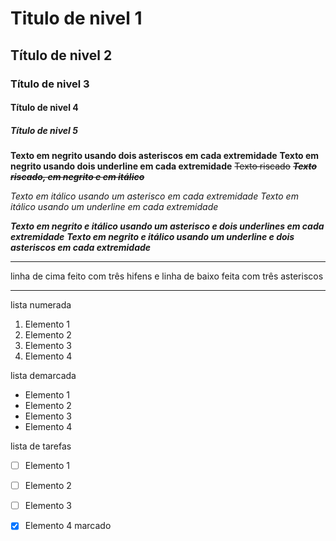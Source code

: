 # Titulo de nivel 1
## Título de nivel 2
### Título de nivel 3
#### Título de nivel 4
##### Título de nivel 5

**Texto em negrito usando dois asteriscos em cada extremidade**
__Texto em negrito usando dois underline em cada extremidade__
~~Texto riscado~~
~~**_Texto riscado, em negrito e em itálico_**~~

*Texto em itálico usando um asterisco em cada extremidade*
_Texto em itálico usando um underline em cada extremidade_

__*Texto em negrito e itálico usando um asterisco e dois underlines em cada extremidade*__
**_Texto em negrito e itálico usando um underline e dois asteriscos em cada extremidade_**

---
linha de cima feito com três hifens e linha de baixo feita com três asteriscos
***
lista numerada
1. Elemento 1
1. Elemento 2
1. Elemento 3
1. Elemento 4

lista demarcada
* Elemento 1
* Elemento 2
* Elemento 3
* Elemento 4

lista de tarefas
- [ ] Elemento 1
- [ ] Elemento 2
- [ ] Elemento 3
- [x] Elemento 4 marcado


